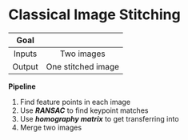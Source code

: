 # Classical Image Stitching
| Goal   |                    |
|:------:|:------------------:|
| Inputs | Two images         |
| Output | One stitched image |
__Pipeline__
1. Find feature points in each image
2. Use ___RANSAC___ to find keypoint matches
3. Use ___homography matrix___ to get transferring into
4. Merge two images